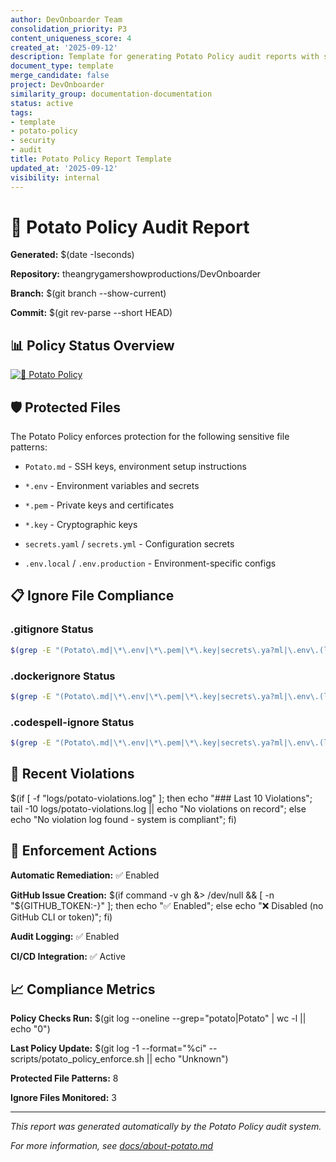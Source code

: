 ```yaml
---
author: DevOnboarder Team
consolidation_priority: P3
content_uniqueness_score: 4
created_at: '2025-09-12'
description: Template for generating Potato Policy audit reports with standardized security analysis
document_type: template
merge_candidate: false
project: DevOnboarder
similarity_group: documentation-documentation
status: active
tags:
- template
- potato-policy
- security
- audit
title: Potato Policy Report Template
updated_at: '2025-09-12'
visibility: internal
---
```


# 🥔 Potato Policy Audit Report

**Generated:** $(date -Iseconds)

**Repository:** theangrygamershowproductions/DevOnboarder

**Branch:** $(git branch --show-current)

**Commit:** $(git rev-parse --short HEAD)

## 📊 Policy Status Overview

[![🥔 Potato Policy](https://github.com/theangrygamershowproductions/DevOnboarder/actions/workflows/potato-policy-focused.yml/badge.svg)](https://github.com/theangrygamershowproductions/DevOnboarder/actions/workflows/potato-policy-focused.yml)

## 🛡️ Protected Files

The Potato Policy enforces protection for the following sensitive file patterns:

- `Potato.md` - SSH keys, environment setup instructions

- `*.env` - Environment variables and secrets

- `*.pem` - Private keys and certificates

- `*.key` - Cryptographic keys

- `secrets.yaml` / `secrets.yml` - Configuration secrets

- `.env.local` / `.env.production` - Environment-specific configs

## 📋 Ignore File Compliance

### .gitignore Status

```bash
$(grep -E "(Potato\.md|\*\.env|\*\.pem|\*\.key|secrets\.ya?ml|\.env\.(local|production))" .gitignore 2>/dev/null || echo "❌ Missing entries")

```

### .dockerignore Status

```bash
$(grep -E "(Potato\.md|\*\.env|\*\.pem|\*\.key|secrets\.ya?ml|\.env\.(local|production))" .dockerignore 2>/dev/null || echo "❌ Missing entries")

```

### .codespell-ignore Status

```bash
$(grep -E "(Potato\.md|\*\.env|\*\.pem|\*\.key|secrets\.ya?ml|\.env\.(local|production))" .codespell-ignore 2>/dev/null || echo "❌ Missing entries")

```

## 🚨 Recent Violations

$(if [ -f "logs/potato-violations.log" ]; then echo "### Last 10 Violations"; tail -10 logs/potato-violations.log || echo "No violations on record"; else echo "No violation log found - system is compliant"; fi)

## 🔧 Enforcement Actions

**Automatic Remediation:** ✅ Enabled

**GitHub Issue Creation:** $(if command -v gh &> /dev/null && [ -n "${GITHUB_TOKEN:-}" ]; then echo "✅ Enabled"; else echo "❌ Disabled (no GitHub CLI or token)"; fi)

**Audit Logging:** ✅ Enabled

**CI/CD Integration:** ✅ Active

## 📈 Compliance Metrics

**Policy Checks Run:** $(git log --oneline --grep="potato\|Potato" | wc -l || echo "0")

**Last Policy Update:** $(git log -1 --format="%ci" -- scripts/potato_policy_enforce.sh || echo "Unknown")

**Protected File Patterns:** 8

**Ignore Files Monitored:** 3

---

_This report was generated automatically by the Potato Policy audit system._

_For more information, see [docs/about-potato.md](docs/about-potato.md)_
